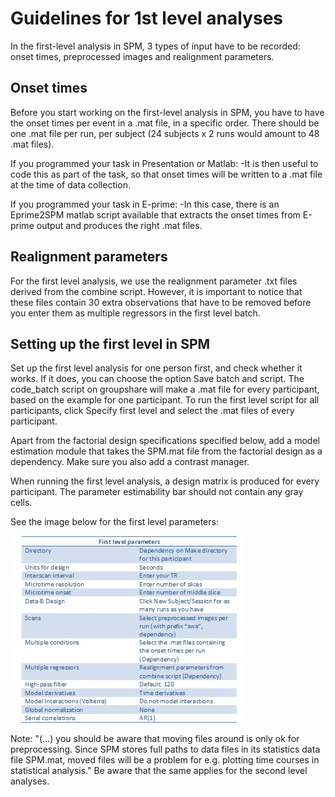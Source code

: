 # Guidelines for 1st level analyses

In the first-level analysis in SPM, 3 types of input have to be recorded: onset times, preprocessed images and realignment parameters. 

## Onset times
Before you start working on the first-level analysis in SPM, you have to have the onset times per event in a .mat file, in a specific order. There should be one .mat file per run, per subject (24 subjects x 2 runs would amount to 48 .mat files).

If you programmed your task in Presentation or Matlab:
-It is then useful to code this as part of the task, so that onset times will be written to a .mat file at the time of data collection.

If you programmed your task in E-prime:
-In this case, there is an Eprime2SPM matlab script available that extracts the onset times from E-prime output and produces the right .mat files.

## Realignment parameters
For the first level analysis, we use the realignment parameter .txt files derived from the combine script. 
However, it is important to notice that these files contain 30 extra observations that have to be removed before you enter them as multiple regressors in the first level batch. 

## Setting up the first level in SPM
Set up the first level analysis for one person first, and check whether it works. If it does, you can choose the option Save batch and script. The code_batch script on groupshare will make a .mat file for every participant, based on the example for one participant. To run the first level script for all participants, click Specify first level and select the .mat files of every participant. 

Apart from the factorial design specifications specified below, add a model estimation module that takes the SPM.mat file from the factorial design as a dependency. Make sure you also add a contrast manager.

When running the first level analysis, a design matrix is produced for every participant. The parameter estimability bar should not contain any gray cells. 

See the image below for the first level parameters:

![](images/first_level_parameters.jpg "First level parameters")

Note:
"(...) you should be aware that moving files around is only ok for
preprocessing. Since SPM stores full paths to data files in its
statistics data file SPM.mat, moved files will be a problem for e.g.
plotting time courses in statistical analysis."
Be aware that the same applies for the second level analyses.